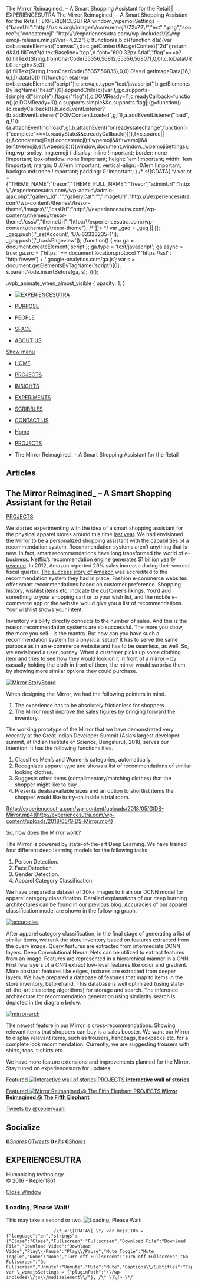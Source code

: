 The Mirror Reimagined\_ – A Smart Shopping Assistant for the Retail | EXPERIENCESUTRA                         The Mirror Reimagined\_ – A Smart Shopping Assistant for the Retail | EXPERIENCESUTRA     window.\_wpemojiSettings = {"baseUrl":"http:\\/\\/s.w.org\\/images\\/core\\/emoji\\/72x72\\/","ext":".png","source":{"concatemoji":"http:\\/\\/experiencesutra.com\\/wp-includes\\/js\\/wp-emoji-release.min.js?ver=4.2.2"}}; !function(a,b,c){function d(a){var c=b.createElement("canvas"),d=c.getContext&&c.getContext("2d");return d&&d.fillText?(d.textBaseline="top",d.font="600 32px Arial","flag"===a?(d.fillText(String.fromCharCode(55356,56812,55356,56807),0,0),c.toDataURL().length>3e3):(d.fillText(String.fromCharCode(55357,56835),0,0),0!==d.getImageData(16,16,1,1).data\[0\])):!1}function e(a){var c=b.createElement("script");c.src=a,c.type="text/javascript",b.getElementsByTagName("head")\[0\].appendChild(c)}var f,g;c.supports={simple:d("simple"),flag:d("flag")},c.DOMReady=!1,c.readyCallback=function(){c.DOMReady=!0},c.supports.simple&&c.supports.flag||(g=function(){c.readyCallback()},b.addEventListener?(b.addEventListener("DOMContentLoaded",g,!1),a.addEventListener("load",g,!1)):(a.attachEvent("onload",g),b.attachEvent("onreadystatechange",function(){"complete"===b.readyState&&c.readyCallback()})),f=c.source||{},f.concatemoji?e(f.concatemoji):f.wpemoji&&f.twemoji&&(e(f.twemoji),e(f.wpemoji)))}(window,document,window.\_wpemojiSettings);   img.wp-smiley, img.emoji { display: inline !important; border: none !important; box-shadow: none !important; height: 1em !important; width: 1em !important; margin: 0 .07em !important; vertical-align: -0.1em !important; background: none !important; padding: 0 !important; }                 /\* <!\[CDATA\[ \*/ var ot = {"THEME\_NAME":"tresor","THEME\_FULL\_NAME":"Tresor","adminUrl":"http:\\/\\/experiencesutra.com\\/wp-admin\\/admin-ajax.php","gallery\_id":"","galleryCat":"","imageUrl":"http:\\/\\/experiencesutra.com\\/wp-content\\/themes\\/tresor-theme\\/images\\/","cssUrl":"http:\\/\\/experiencesutra.com\\/wp-content\\/themes\\/tresor-theme\\/css\\/","themeUrl":"http:\\/\\/experiencesutra.com\\/wp-content\\/themes\\/tresor-theme"}; /\* \]\]> \*/             var \_gaq = \_gaq || \[\]; \_gaq.push(\['\_setAccount', 'UA-63333235-1'\]); \_gaq.push(\['\_trackPageview'\]); (function() { var ga = document.createElement('script'); ga.type = 'text/javascript'; ga.async = true; ga.src = ('https:' == document.location.protocol ? 'https://ssl' : 'http://www') + '.google-analytics.com/ga.js'; var s = document.getElementsByTagName('script')\[0\]; s.parentNode.insertBefore(ga, s); })();     

.wpb\_animate\_when\_almost\_visible { opacity: 1; }

*   [![EXPERIENCESUTRA](/wp-content/themes/tresor-theme/images/logo.png)](http://experiencesutra.com/)

*   [PURPOSE](http://experiencesutra.com/purpose/)
*   [PEOPLE](http://experiencesutra.com/people/)
*   [SPACE](http://experiencesutra.com/gallery/space/)
*   [ABOUT US](http://experiencesutra.com/about-us/)

 [Show menu](#dat-menu)

*   [HOME](http://experiencesutra.com/)
*   [PROJECTS](http://experiencesutra.com/category/projects/)
*   [INSIGHTS](http://experiencesutra.com/category/insights/)
*   [EXPERIMENTS](http://experiencesutra.com/category/experiments/)
*   [SCRIBBLES](http://experiencesutra.com/category/scribbles/)
*   [CONTACT US](http://experiencesutra.com/contact-us/)

*   [Home](http://experiencesutra.com)
*   [PROJECTS](http://experiencesutra.com/category/projects/)
*   The Mirror Reimagined\_ – A Smart Shopping Assistant for the Retail

Articles
--------

The Mirror Reimagined\_ – A Smart Shopping Assistant for the Retail
-------------------------------------------------------------------

[PROJECTS](http://experiencesutra.com/category/projects/)

We started experimenting with the idea of a smart shopping assistant for the physical apparel stores around this time [last year](http://experiencesutra.com/projects/the-interactive-mirror/). We had envisioned the Mirror to be a personalized shopping assistant with the capabilities of a recommendation system. Recommendation systems aren’t anything that is new. In fact, smart recommendations have long transformed the world of e-business. Netflix’s recommendation engine generates [$1 billion yearly revenue](https://www.businessinsider.in/Why-Netflix-thinks-its-personalized-recommendation-engine-is-worth-1-billion-per-year/articleshow/52754724.cms). In 2012, Amazon reported 29% sales increase during their second fiscal quarter. [The success story of Amazon](http://fortune.com/2012/07/30/amazons-recommendation-secret/) was accredited to the recommendation system they had in place. Fashion e-commerce websites offer smart recommendations based on customer preference. Shopping history, wishlist items etc. indicate the customer’s likings. You’d add something to your shopping cart or to your wish list, and the mobile e-commerce app or the website would give you a list of recommendations. Your wishlist shows your intent.

Inventory visibility directly connects to the number of sales. And this is the reason recommendation systems are so successful. The more you show, the more you sell – is the mantra. But how can you have such a recommendation system for a physical setup? It has to serve the same purpose as in an e-commerce website and has to be seamless, as well. So, we envisioned a user journey. When a customer picks up some clothing item and tries to see how they would look on it in front of a mirror – by casually holding the cloth in front of them, the mirror would surprise them by showing more similar options they could purchase.

[![Mirror StoryBoard](http://experiencesutra.com/wp-content/uploads/2018/05/Mirror_StoryBoard_02MAY181.jpg)](http://experiencesutra.com/wp-content/uploads/2018/05/Mirror_StoryBoard_02MAY181.jpg)

When designing the Mirror, we had the following pointers in mind.

1.  The experience has to be absolutely frictionless for shoppers.
2.  The Mirror must improve the sales figures by bringing forward the inventory.

The working prototype of the Mirror that we have demonstrated very recently at the Great Indian Developer Summit (Asia’s largest developer summit, at Indian Institute of Science, Bengaluru), 2018, serves our intention. It has the following functionalities.

1.  Classifies Men’s and Women’s categories, automatically.
2.  Recognizes apparel type and shows a list of recommendations of similar looking clothes.
3.  Suggests other items (complimentary/matching clothes) that the shopper might like to buy.
4.  Presents deals/available sizes and an option to shortlist items the shopper would like to try-on inside a trial room.

[http://experiencesutra.com/wp-content/uploads/2018/05/GIDS-Mirror.mp4](http://experiencesutra.com/wp-content/uploads/2018/05/GIDS-Mirror.mp4)

So, how does the Mirror work?

The Mirror is powered by state-of-the-art Deep Learning. We have trained four different deep learning models for the following tasks.

1.  Person Detection.
2.  Face Detection.
3.  Gender Detection.
4.  Apparel Category Classification.

We have prepared a dataset of 30k+ images to train our DCNN model for apparel category classification. Detailed explanations of our deep learning architectures can be found in our [previous blog](http://experiencesutra.com/experiments/deep-learning-in-fashion/). Accuracies of our apparel classification model are shown in the following graph.

[![accuracies](http://experiencesutra.com/wp-content/uploads/2018/05/Screen-Shot-2018-05-02-at-1.21.15-PM.png)](http://experiencesutra.com/wp-content/uploads/2018/05/Screen-Shot-2018-05-02-at-1.21.15-PM.png)

After apparel category classification, in the final stage of generating a list of similar items, we rank the store inventory based on features extracted from the query image. Query features are extracted from intermediate DCNN layers. Deep Convolutional Neural Nets can be utilized to extract features from an image. Features are represented in a hierarchical manner in a CNN. First few layers of a CNN extract low-level features like color and gradient. More abstract features like edges, textures are extracted from deeper layers. We have prepared a database of features that map to items in the store inventory, beforehand. This database is well optimized (using state-of-the-art clustering algorithms) for storage and search. The inference architecture for recommendation generation using similarity search is depicted in the diagram below.

[![mirror-arch](http://experiencesutra.com/wp-content/uploads/2018/05/mirror-arch.png)](http://experiencesutra.com/wp-content/uploads/2018/05/mirror-arch.png)

The newest feature in our Mirror is cross-recommendations. Showing relevant items that shoppers can buy is a sales booster. We want our Mirror to display relevant items, such as trousers, handbags, backpacks etc. for a complete look recommendation. Currently, we are suggesting trousers with shirts, tops, t-shirts etc.

We have more feature extensions and improvements planned for the Mirror. Stay tuned on experiencesutra for updates.

[Featured ![Interactive wall of stories](http://experiencesutra.com/wp-content/uploads/2016/05/KDy2015-397x310_c.png)   PROJECTS **Interactive wall of stories**](http://experiencesutra.com/projects/wallofstories/) 

[Featured ![Mirror Reimagined @ The Fifth Elephant](http://experiencesutra.com/wp-content/uploads/2018/08/10-397x310_c.jpg)   PROJECTS **Mirror Reimagined @ The Fifth Elephant**](http://experiencesutra.com/projects/mirror-reimagined-the-fifth-elephant/) 

[Tweets by @keplervaani](https://twitter.com/twitterdev)

Socialize
---------

[**0**_Shares_](http://www.facebook.com/sharer/sharer.php?u=http://experiencesutra.com) [**0**_Tweets_](#) [**0**_+1's_](https://plus.google.com/share?url=http://experiencesutra.com) [**0**_Shares_](http://www.linkedin.com/shareArticle?mini=true&url=http://experiencesutra.com&title=EXPERIENCESUTRA+-+Humanizing+Technology)

EXPERIENCESUTRA
---------------

Humanizing technology  
© 2016 - Kepler186f

[Close Window](#)

### Loading, Please Wait!

This may take a second or two. ![Loading, Please Wait!](http://experiencesutra.com/wp-content/themes/tresor-theme/images/loading.gif "Loading, Please Wait!")

                      /\* <!\[CDATA\[ \*/ var mejsL10n = {"language":"en","strings":{"Close":"Close","Fullscreen":"Fullscreen","Download File":"Download File","Download Video":"Download Video","Play\\/Pause":"Play\\/Pause","Mute Toggle":"Mute Toggle","None":"None","Turn off Fullscreen":"Turn off Fullscreen","Go Fullscreen":"Go Fullscreen","Unmute":"Unmute","Mute":"Mute","Captions\\/Subtitles":"Captions\\/Subtitles"}}; var \_wpmejsSettings = {"pluginPath":"\\/wp-includes\\/js\\/mediaelement\\/"}; /\* \]\]> \*/